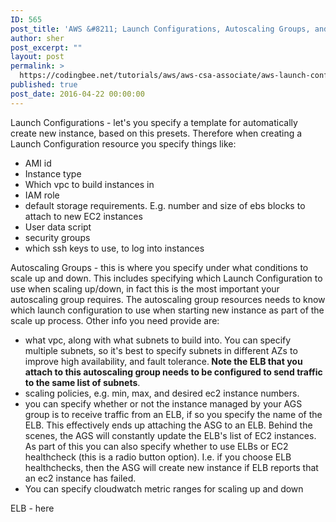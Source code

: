 ```yaml
---
ID: 565
post_title: 'AWS &#8211; Launch Configurations, Autoscaling Groups, and ELBs'
author: sher
post_excerpt: ""
layout: post
permalink: >
  https://codingbee.net/tutorials/aws/aws-csa-associate/aws-launch-configurations-autoscaling-groups-and-elbs
published: true
post_date: 2016-04-22 00:00:00
---
```

Launch Configurations - let's you specify a template for automatically create new instance, based on this presets. Therefore when creating a Launch Configuration resource you specify things like:
- AMI id
- Instance type
- Which vpc to build instances in 
- IAM role
- default storage requirements. E.g. number and size of ebs blocks to attach to new EC2 instances
- User data script
- security groups
- which ssh keys to use, to log into instances

Autoscaling Groups - this is where you specify under what conditions to scale up and down. This includes specifying which Launch Configuration to use when scaling up/down, in fact this is the most important your autoscaling group requires. The autoscaling group resources needs to know which launch configuration to use when starting new instance as part of the scale up process. Other info you need provide are:
- what vpc, along with what subnets to build into. You can specify multiple subnets, so it's best to specify subnets in different AZs to improve high availability, and fault tolerance.<strong> Note the ELB that you attach to this autoscaling group needs to be configured to send traffic to the same list of subnets</strong>. 
- scaling policies, e.g. min, max, and desired ec2 instance numbers. 
- you can specify whether or not the instance managed by your AGS group is to receive traffic from an ELB, if so you specify the name of the ELB. This effectively ends up attaching the ASG to an ELB. Behind the scenes, the AGS will constantly update the ELB's list of EC2 instances. As part of this you can also specify whether to use ELBs or EC2 healthcheck (this is a radio button option). I.e. if you choose ELB healthchecks, then the ASG will create new instance if ELB reports that an ec2 instance has failed.
- You can specify cloudwatch metric ranges for scaling up and down  

ELB - here